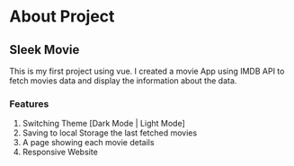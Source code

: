 # About Project

## Sleek Movie

This is my first project using vue. I created a movie App using IMDB API to fetch movies data and display the information about the data.

### Features

1. Switching Theme [Dark Mode | Light Mode]
2. Saving to local Storage the last fetched movies
3. A page showing each movie details
4. Responsive Website
